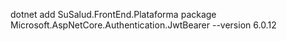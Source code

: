 dotnet add SuSalud.FrontEnd.Plataforma package Microsoft.AspNetCore.Authentication.JwtBearer --version 6.0.12
